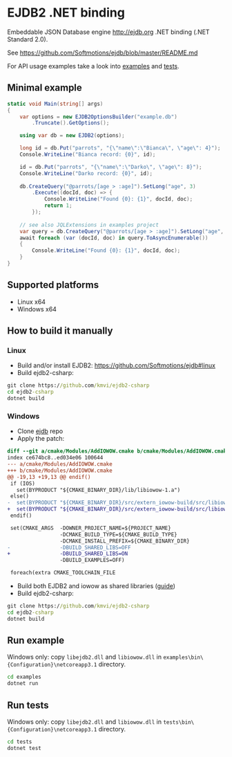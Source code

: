 # EJDB2 .NET binding

Embeddable JSON Database engine http://ejdb.org .NET binding (.NET Standard 2.0).

See https://github.com/Softmotions/ejdb/blob/master/README.md

For API usage examples take a look into [examples](https://github.com/kmvi/ejdb2-csharp/blob/master/examples/Program.cs) and [tests](https://github.com/kmvi/ejdb2-csharp/tree/master/tests).

## Minimal example

``` csharp
static void Main(string[] args)
{
    var options = new EJDB2OptionsBuilder("example.db")
        .Truncate().GetOptions();

    using var db = new EJDB2(options);

    long id = db.Put("parrots", "{\"name\":\"Bianca\", \"age\": 4}");
    Console.WriteLine("Bianca record: {0}", id);

    id = db.Put("parrots", "{\"name\":\"Darko\", \"age\": 8}");
    Console.WriteLine("Darko record: {0}", id);
    
    db.CreateQuery("@parrots/[age > :age]").SetLong("age", 3)
        .Execute((docId, doc) => {
            Console.WriteLine("Found {0}: {1}", docId, doc);
            return 1;
        });
        
    // see also JQLExtensions in examples project
    var query = db.CreateQuery("@parrots/[age > :age]").SetLong("age", 3);
    await foreach (var (docId, doc) in query.ToAsyncEnumerable())
    {
        Console.WriteLine("Found {0}: {1}", docId, doc);
    }
}
```

## Supported platforms

* Linux x64
* Windows x64

## How to build it manually

### Linux

- Build and/or install EJDB2: https://github.com/Softmotions/ejdb#linux
- Build ejdb2-csharp:

``` cmd
git clone https://github.com/kmvi/ejdb2-csharp
cd ejdb2-csharp
dotnet build
```

### Windows

- Clone [ejdb](https://github.com/Softmotions/ejdb) repo
- Apply the patch:

``` diff
diff --git a/cmake/Modules/AddIOWOW.cmake b/cmake/Modules/AddIOWOW.cmake
index ce674bc8..ed034e06 100644
--- a/cmake/Modules/AddIOWOW.cmake
+++ b/cmake/Modules/AddIOWOW.cmake
@@ -19,13 +19,13 @@ endif()
 if (IOS)
   set(BYPRODUCT "${CMAKE_BINARY_DIR}/lib/libiowow-1.a")
 else()
-  set(BYPRODUCT "${CMAKE_BINARY_DIR}/src/extern_iowow-build/src/libiowow-1.a")
+  set(BYPRODUCT "${CMAKE_BINARY_DIR}/src/extern_iowow-build/src/libiowow.dll.a")
 endif()

 set(CMAKE_ARGS  -DOWNER_PROJECT_NAME=${PROJECT_NAME}
                 -DCMAKE_BUILD_TYPE=${CMAKE_BUILD_TYPE}
                 -DCMAKE_INSTALL_PREFIX=${CMAKE_BINARY_DIR}
-                -DBUILD_SHARED_LIBS=OFF
+                -DBUILD_SHARED_LIBS=ON
                 -DBUILD_EXAMPLES=OFF)

 foreach(extra CMAKE_TOOLCHAIN_FILE
```

- Build both EJDB2 and iowow as shared libraries ([guide](https://github.com/Softmotions/ejdb/blob/master/WINDOWS.md))
- Build ejdb2-csharp:

``` cmd
git clone https://github.com/kmvi/ejdb2-csharp
cd ejdb2-csharp
dotnet build
```

## Run example

Windows only: copy `libejdb2.dll` and `libiowow.dll` in `examples\bin\{Configuration}\netcoreapp3.1` directory.

``` cmd
cd examples
dotnet run
```

## Run tests

Windows only: copy `libejdb2.dll` and `libiowow.dll` in `tests\bin\{Configuration}\netcoreapp3.1` directory.

``` cmd
cd tests
dotnet test
```
